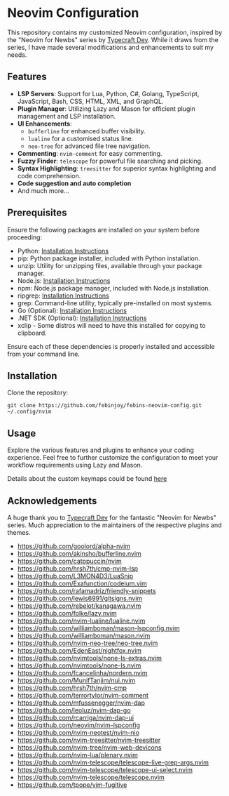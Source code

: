 # Neovim Configuration

This repository contains my customized Neovim configuration, inspired by the "Neovim for Newbs" series by [Typecraft Dev](https://www.youtube.com/@typecraft_dev). While it draws from the series, I have made several modifications and enhancements to suit my needs.

## Features

- **LSP Servers**: Support for Lua, Python, C#, Golang, TypeScript, JavaScript, Bash, CSS, HTML, XML, and GraphQL.
- **Plugin Manager**: Utilizing Lazy and Mason for efficient plugin management and LSP installation.
- **UI Enhancements**:
    - `bufferline` for enhanced buffer visibility.
    - `lualine` for a customised status line.
    - `neo-tree` for advanced file tree navigation.
- **Commenting**: `nvim-comment` for easy commenting.
- **Fuzzy Finder**: `telescope` for powerful file searching and picking.
- **Syntax Highlighting**: `treesitter` for superior syntax highlighting and code comprehension.
- **Code suggestion and auto completion**
- And much more...

## Prerequisites
Ensure the following packages are installed on your system before proceeding:

- Python: [Installation Instructions](https://www.python.org/downloads/)
- pip: Python package installer, included with Python installation.
- unzip: Utility for unzipping files, available through your package manager.
- Node.js: [Installation Instructions](https://nodejs.org/en/download/)
- npm: Node.js package manager, included with Node.js installation.
- ripgrep: [Installation Instructions](https://github.com/BurntSushi/ripgrep#installation)
- grep: Command-line utility, typically pre-installed on most systems.
- Go (Optional): [Installation Instructions](https://golang.org/doc/install)
- .NET SDK (Optional): [Installation Instructions](https://dotnet.microsoft.com/download)
- xclip - Some distros will need to have this installed for copying to clipboard.

Ensure each of these dependencies is properly installed and accessible from your command line.

## Installation

Clone the repository:
```
git clone https://github.com/febinjoy/febins-neovim-config.git ~/.config/nvim
```
## Usage

Explore the various features and plugins to enhance your coding experience. Feel free to further customize the configuration to meet your workflow requirements using Lazy and Mason.

Details about the custom keymaps could be found [here](https://github.com/febinjoy/febins-neovim-config/blob/master/lua/config/keymaps.lua)

## Acknowledgements

A huge thank you to [Typecraft Dev](https://www.youtube.com/@typecraft_dev) for the fantastic "Neovim for Newbs" series. Much appreciation to the maintainers of the respective plugins and themes.

- https://github.com/goolord/alpha-nvim
- https://github.com/akinsho/bufferline.nvim
- https://github.com/catppuccin/nvim
- https://github.com/hrsh7th/cmp-nvim-lsp
- https://github.com/L3MON4D3/LuaSnip
- https://github.com/Exafunction/codeium.vim
- https://github.com/rafamadriz/friendly-snippets
- https://github.com/lewis6991/gitsigns.nvim
- https://github.com/rebelot/kanagawa.nvim
- https://github.com/folke/lazy.nvim
- https://github.com/nvim-lualine/lualine.nvim
- https://github.com/williamboman/mason-lspconfig.nvim
- https://github.com/williamboman/mason.nvim
- https://github.com/nvim-neo-tree/neo-tree.nvim
- https://github.com/EdenEast/nightfox.nvim
- https://github.com/nvimtools/none-ls-extras.nvim
- https://github.com/nvimtools/none-ls.nvim
- https://github.com/fcancelinha/nordern.nvim
- https://github.com/MunifTanjim/nui.nvim
- https://github.com/hrsh7th/nvim-cmp
- https://github.com/terrortylor/nvim-comment
- https://github.com/mfussenegger/nvim-dap
- https://github.com/leoluz/nvim-dap-go
- https://github.com/rcarriga/nvim-dap-ui
- https://github.com/neovim/nvim-lspconfig
- https://github.com/nvim-neotest/nvim-nio
- https://github.com/nvim-treesitter/nvim-treesitter
- https://github.com/nvim-tree/nvim-web-devicons
- https://github.com/nvim-lua/plenary.nvim
- https://github.com/nvim-telescope/telescope-live-grep-args.nvim
- https://github.com/nvim-telescope/telescope-ui-select.nvim
- https://github.com/nvim-telescope/telescope.nvim
- https://github.com/tpope/vim-fugitive
